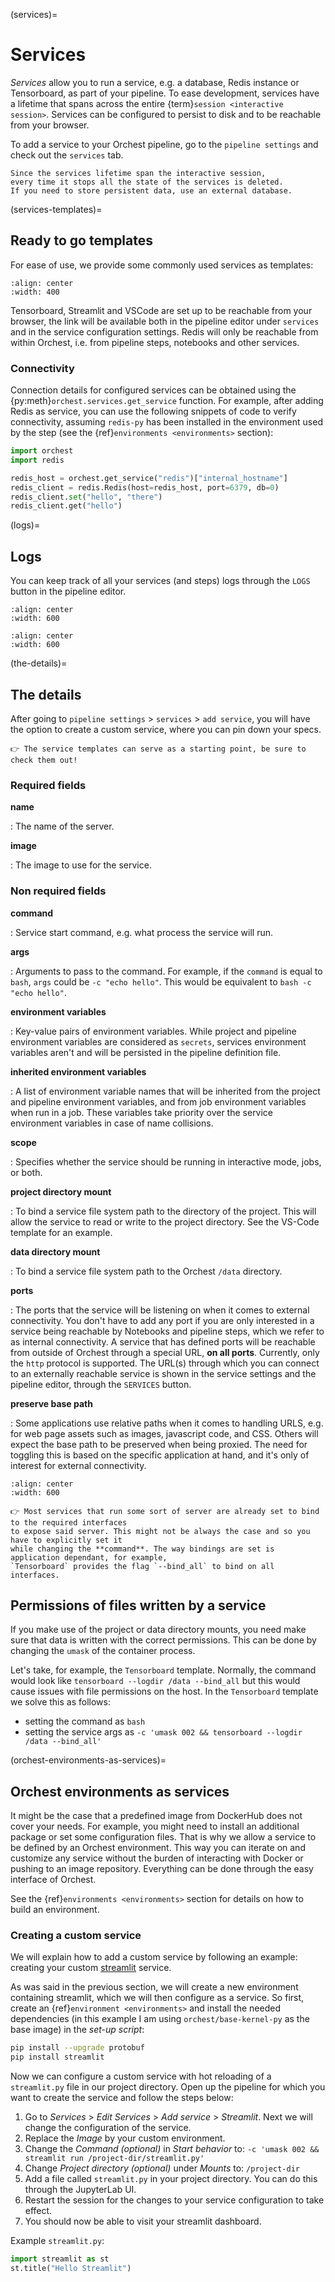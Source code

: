 (services)=

# Services

_Services_ allow you to run a service, e.g. a database, Redis instance or Tensorboard, as part of
your pipeline. To ease development, services have a lifetime that spans across the entire
{term}`session <interactive session>`. Services can be configured to persist to disk and to be
reachable from your browser.

To add a service to your Orchest pipeline, go to the `pipeline settings` and check out the
`services` tab.

```{warning}
Since the services lifetime span the interactive session,
every time it stops all the state of the services is deleted.
If you need to store persistent data, use an external database.
```

(services-templates)=

## Ready to go templates

For ease of use, we provide some commonly used services as templates:

```{figure} ../img/services.png
:align: center
:width: 400
```

Tensorboard, Streamlit and VSCode are set up to be reachable from your browser, the link will be
available both in the pipeline editor under `services` and in the service configuration settings.
Redis will only be reachable from within Orchest, i.e. from pipeline steps, notebooks
and other services.

### Connectivity

Connection details for configured services can be obtained using the
{py:meth}`orchest.services.get_service` function. For example, after adding Redis as service,
you can use the following snippets of code to verify connectivity, assuming `redis-py` has been
installed in the environment used by the step (see the {ref}`environments <environments>` section):

```python
import orchest
import redis

redis_host = orchest.get_service("redis")["internal_hostname"]
redis_client = redis.Redis(host=redis_host, port=6379, db=0)
redis_client.set("hello", "there")
redis_client.get("hello")
```

(logs)=

## Logs

You can keep track of all your services (and steps) logs through the `LOGS` button in the pipeline
editor.

```{figure} ../img/logs-pointer.png
:align: center
:width: 600
```

```{figure} ../img/service-logs.png
:align: center
:width: 600
```

(the-details)=

## The details

After going to `pipeline settings` > `services` > `add service`, you will
have the option to create a custom service, where you can pin down your specs.

```{tip}
👉 The service templates can serve as a starting point, be sure to check them out!
```

### Required fields

**name**

: The name of the server.

**image**

: The image to use for the service.

### Non required fields

**command**

: Service start command, e.g. what process the service will run.

**args**

: Arguments to pass to the command. For example, if the `command` is
equal to `bash`, `args` could be `-c "echo hello"`. This would
be equivalent to `bash -c "echo hello"`.

**environment variables**

: Key-value pairs of environment variables. While project and pipeline environment variables are
considered as `secrets`, services environment variables aren't and will be persisted in the
pipeline definition file.

**inherited environment variables**

: A list of environment variable names that will be inherited from the project and pipeline
environment variables, and from job environment variables when run in a job. These variables
take priority over the service environment variables in case of name collisions.

**scope**

: Specifies whether the service should be running in interactive mode, jobs, or both.

**project directory mount**

: To bind a service file system path to the directory of the project. This will allow the service
to read or write to the project directory. See the VS-Code template for an example.

**data directory mount**

: To bind a service file system path to the Orchest `/data` directory.

**ports**

: The ports that the service will be listening on when it comes to external connectivity. You
don't have to add any port if you are only interested in a service being reachable by Notebooks
and pipeline steps, which we refer to as internal connectivity. A service that has defined ports
will be reachable from outside of Orchest through a special URL, **on all ports**. Currently,
only the `http` protocol is supported. The URL(s) through which you can connect to an externally
reachable service is shown in the service settings and the pipeline editor, through the
`SERVICES` button.

**preserve base path**

: Some applications use relative paths when it comes to handling URLS, e.g. for web page assets
such as images, javascript code, and CSS. Others will expect the base path to be preserved when
being proxied. The need for toggling this is based on the specific application at hand, and it's
only of interest for external connectivity.

```{figure} ../img/services-pointer.png
:align: center
:width: 600
```

```{tip}
👉 Most services that run some sort of server are already set to bind to the required interfaces
to expose said server. This might not be always the case and so you have to explicitly set it
while changing the **command**. The way bindings are set is application dependant, for example,
`Tensorboard` provides the flag `--bind_all` to bind on all interfaces.
```

## Permissions of files written by a service

If you make use of the project or data directory mounts, you need make sure that data is written
with the correct permissions. This can be done by changing the `umask` of the container process.

Let's take, for example, the `Tensorboard` template. Normally, the command would look like
`tensorboard --logdir /data --bind_all` but this would cause issues with file permissions on the
host. In the `Tensorboard` template we solve this as follows:

- setting the command as `bash`
- setting the service args as `-c 'umask 002 && tensorboard --logdir /data --bind_all'`

(orchest-environments-as-services)=

## Orchest environments as services

It might be the case that a predefined image from DockerHub does not cover your needs. For example,
you might need to install an additional package or set some configuration files. That is why we
allow a service to be defined by an Orchest environment. This way you can iterate on and customize
any service without the burden of interacting with Docker or pushing to an image repository.
Everything can be done through the easy interface of Orchest.

See the {ref}`environments <environments>` section for details on how to build an environment.

### Creating a custom service

We will explain how to add a custom service by following an example: creating your custom
[streamlit](https://github.com/streamlit/streamlit) service.

As was said in the previous section, we will create a new environment containing streamlit, which we
will then configure as a service. So first, create an {ref}`environment <environments>` and install
the needed dependencies (in this example I am using `orchest/base-kernel-py` as the base image) in
the _set-up script_:

```bash
pip install --upgrade protobuf
pip install streamlit
```

Now we can configure a custom service with hot reloading of a `streamlit.py` file in our project
directory. Open up the pipeline for which you want to create the service and follow the steps below:

1. Go to _Services_ > _Edit Services_ > _Add service_ > _Streamlit_. Next we will change the
   configuration of the service.
2. Replace the _Image_ by your custom environment.
3. Change the _Command (optional)_ in _Start behavior_ to: `-c 'umask 002 && streamlit run /project-dir/streamlit.py'`
4. Change _Project directory (optional)_ under _Mounts_ to: `/project-dir`
5. Add a file called `streamlit.py` in your project directory. You can do this through the
   JupyterLab UI.
6. Restart the session for the changes to your service configuration to take effect.
7. You should now be able to visit your streamlit dashboard.

Example `streamlit.py`:

```python
import streamlit as st
st.title("Hello Streamlit")
```
